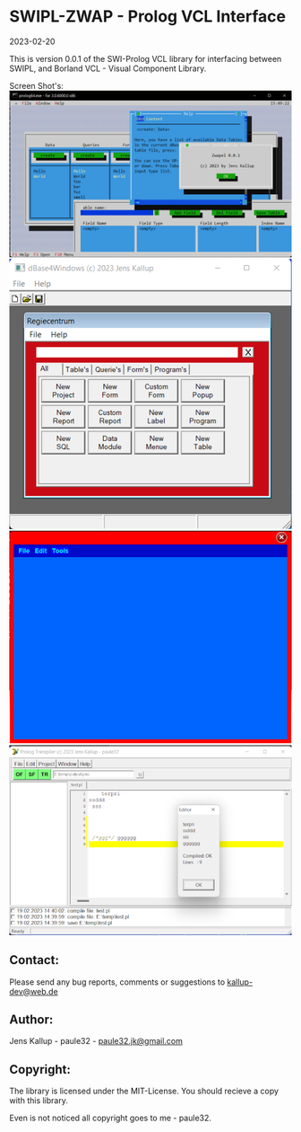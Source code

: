# SWIPL-ZWAP - Prolog VCL Interface
2023-02-20

This is version 0.0.1 of the SWI-Prolog VCL library for interfacing
between SWIPL, and Borland VCL - Visual Component Library.

Screen Shot's:
![Alpha](img/term01.png)
![Alpha](img/term02.png)
![Alpha](img/term03.png)
![Alpha](img/screen01.png)

Contact:
--------
Please send any bug reports, comments or suggestions to <kallup-dev@web.de>


Author:
-------
Jens Kallup - paule32 - <paule32.jk@gmail.com>


Copyright:
----------
The library is licensed under the MIT-License.
You should recieve a copy with this library.

Even is not noticed all copyright goes to me - paule32.
